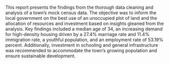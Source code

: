 This report presents the findings from the thorough data cleaning and analysis of a town’s 
mock census data. The objective was to inform the local government on the best use of an 
unoccupied plot of land and the allocation of resources and investment based on insights 
gleaned from the analysis. Key findings included a median age of 34, an increasing 
demand for high-density housing driven by a 27.4% marriage rate and 11.4% 
immigration rate, a youthful population, and an employment rate of 53.19% percent. 
Additionally, investment in schooling and general infrastructure was recommended to 
accommodate the town’s growing population and ensure sustainable development.
